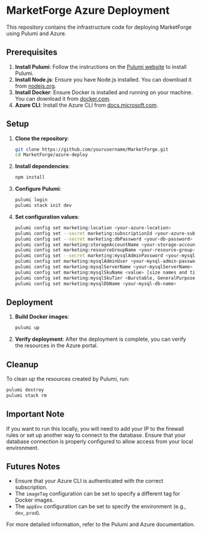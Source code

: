 # MarketForge Azure Deployment

This repository contains the infrastructure code for deploying MarketForge using Pulumi and Azure.

## Prerequisites

1. **Install Pulumi**: Follow the instructions on the [Pulumi website](https://www.pulumi.com/docs/get-started/install/) to install Pulumi.
2. **Install Node.js**: Ensure you have Node.js installed. You can download it from [nodejs.org](https://nodejs.org/).
3. **Install Docker**: Ensure Docker is installed and running on your machine. You can download it from [docker.com](https://www.docker.com/).
4. **Azure CLI**: Install the Azure CLI from [docs.microsoft.com](https://docs.microsoft.com/en-us/cli/azure/install-azure-cli).

## Setup

1. **Clone the repository**:
    ```sh
    git clone https://github.com/yourusername/MarketForge.git
    cd MarketForge/azure-deploy
    ```

2. **Install dependencies**:
    ```sh
    npm install
    ```

3. **Configure Pulumi**:
    ```sh
    pulumi login
    pulumi stack init dev
    ```

4. **Set configuration values**:
    ```sh
    pulumi config set marketing:location <your-azure-location>
    pulumi config set --secret marketing:subscriptionId <your-azure-subscription-id>
    pulumi config set --secret marketing:dbPassword <your-db-password>
    pulumi config set marketing:storageAccountName <your-storage-account-name>
    pulumi config set marketing:resourceGroupName <your-resource-group-name>
    pulumi config set --secret marketing:mysqlAdminPassword <your-mysql-admin-password>
    pulumi config set marketing:mysqlAdminUser <your-mysql-admin-password>
    pulumi config set marketing:mysqlServerName <your-mysqlServerName>
    pulumi config set marketing:mysqlSkuName <value> [size names and tiers](https://learn.microsoft.com/en-us/azure/virtual-machines/sizes/general-purpose/bv1-series?tabs=sizebasic)
    pulumi config set marketing:mysqlSkuTier <Burstable, GeneralPurpose, MemoryOptimized>
    pulumi config set marketing:mysqlDbName <your-mysql-db-name>
    ```

## Deployment

1. **Build Docker images**:
    ```sh
    pulumi up
    ```

2. **Verify deployment**:
    After the deployment is complete, you can verify the resources in the Azure portal.

## Cleanup

To clean up the resources created by Pulumi, run:
```sh
pulumi destroy
pulumi stack rm
```

## Important Note

If you want to run this locally, you will need to add your IP to the firewall rules or set up another way to connect to the database. Ensure that your database connection is properly configured to allow access from your local environment.

## Futures Notes

- Ensure that your Azure CLI is authenticated with the correct subscription.
- The `imageTag` configuration can be set to specify a different tag for Docker images.
- The `appEnv` configuration can be set to specify the environment (e.g., `dev`, `prod`).

For more detailed information, refer to the Pulumi and Azure documentation.
